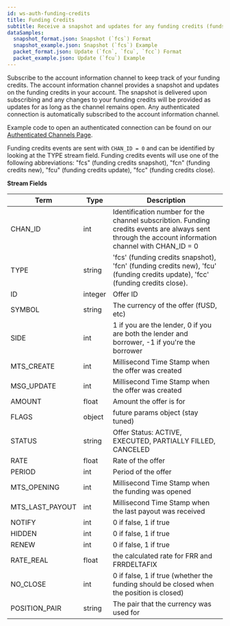```yaml
---
id: ws-auth-funding-credits
title: Funding Credits
subtitle: Receive a snapshot and updates for any funding credits (funds used in active positions) on your account.
dataSamples:
  snapshot_format.json: Snapshot (`fcs`) Format
  snapshot_example.json: Snapshot (`fcs`) Example
  packet_format.json: Update (`fcn`, `fcu`, `fcc`) Format
  packet_example.json: Update (`fcu`) Example
---
```


Subscribe to the account information channel to keep track of your funding
credits. The account information channel provides a snapshot and updates on the
funding credits in your account. The snapshot is delivered upon subscribing and
any changes to your funding credits will be provided as updates for as long as
the channel remains open. Any authenticated connection is automatically
subscribed to the account information channel.

Example code to open an authenticated connection can be found on our
[Authenticated Channels Page](/api/guides/ws-auth-channels).

Funding credits events are sent with `CHAN_ID = 0` and can be identified by
looking at the TYPE stream field. Funding credits events will use one of the
following abbreviations: "fcs" (funding credits snapshot), "fcn" (funding
credits new), "fcu" (funding credits update), "fcc" (funding credits close).

**Stream Fields**

Term | Type | Description
-- | -- | --
CHAN_ID | int | Identification number for the channel subscribtion. Funding credits events are always sent through the account information channel with CHAN_ID = 0
TYPE | string | 'fcs' (funding credits snapshot), 'fcn' (funding credits new), 'fcu' (funding credits update), 'fcc' (funding credits close).
ID  |  integer  |  Offer ID
SYMBOL  |  string  |  The currency of the offer (fUSD, etc)
SIDE  |  int |   1 if you are the lender, 0 if you are both the lender and borrower, -1 if you're the borrower
MTS_CREATE  |  int  |  Millisecond Time Stamp when the offer was created
MSG_UPDATE  |  int  |  Millisecond Time Stamp when the offer was created
AMOUNT  |  float  |  Amount the offer is for
FLAGS  |  object  |  future params object (stay tuned)
STATUS  |  string  | Offer Status: ACTIVE, EXECUTED, PARTIALLY FILLED, CANCELED
RATE  |  float  |  Rate of the offer
PERIOD  |  int  |  Period of the offer
MTS_OPENING  |  int  |  Millisecond Time Stamp when the funding was opened
MTS_LAST_PAYOUT  |  int  |  Millisecond Time Stamp when the last payout was received
NOTIFY  |  int  |  0 if false, 1 if true
HIDDEN  |  int  |  0 if false, 1 if true
RENEW  |  int  |  0 if false, 1 if true
RATE_REAL  |  float  |  the calculated rate for FRR and FRRDELTAFIX
NO_CLOSE  |  int  |  0 if false, 1 if true (whether the funding should be closed when the position is closed)
POSITION_PAIR  |  string  |  The pair that the currency was used for
